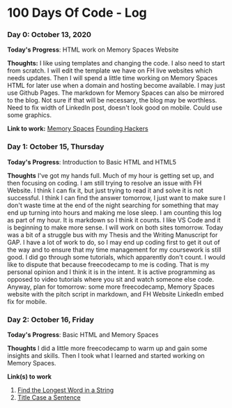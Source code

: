 # 100 Days Of Code - Log

### Day 0: October 13, 2020

**Today's Progress**: HTML work on Memory Spaces Website

**Thoughts:** I like using templates and changing the code. I also need to start from scratch. I will edit the template we have on FH live websites which needs updates. Then I will spend a little time working on Memory Spaces HTML for later use when a domain and hosting become available. I may just use Github Pages. The markdown for Memory Spaces can also be mirrored to the blog. Not sure if that will be necessary, the blog may be worthless. Need to fix width of LinkedIn post, doesn't look good on mobile. Could use some graphics.

**Link to work:** [Memory Spaces](http://www.memory.spaces) <!-- need domain and hosting --> [Founding Hackers](https://www.foundinghackers.com) 


### Day 1: October 15, Thursday

**Today's Progress**: Introduction to Basic HTML and HTML5

**Thoughts** I've got my hands full. Much of my hour is getting set up, and then focusing on coding. I am still trying to resolve an issue with FH Website. I think I can fix it, but just trying to read it and solve it is not successful. I think I can find the answer tomorrow, I just want to make sure I don't waste time at the end of the night searching for something that may end up turning into hours and making me lose sleep. I am counting this log as part of my hour. It is markdown so I think it counts. I like VS Code and it is beginning to make more sense. I will work on both sites tomorrow. Today was a bit of a struggle bus with my Thesis and the Writing Manuscript for GAP. I have a lot of work to do, so I may end up coding first to get it out of the way and to ensure that my time management for my coursework is still good. I did go through some tutorials, which apparently don't count. I would like to dispute that because freecodecamp to me is coding. That is my personal opinion and I think it is in the intent. It is active programming as opposed to video tutorials where you sit and watch someone else code. Anyway, plan for tomorrow: some more freecodecamp, Memory Spaces website with the pitch script in markdown, and FH Website LinkedIn embed fix for mobile.  


### Day 2: October 16, Friday

**Today's Progress**: Basic HTML and Memory Spaces

**Thoughts** I did a little more freecodecamp to warm up and gain some insights and skills. Then I took what I learned and started working on Memory Spaces.

**Link(s) to work**
1. [Find the Longest Word in a String](https://www.freecodecamp.com/challenges/find-the-longest-word-in-a-string)
2. [Title Case a Sentence](https://www.freecodecamp.com/challenges/title-case-a-sentence)
